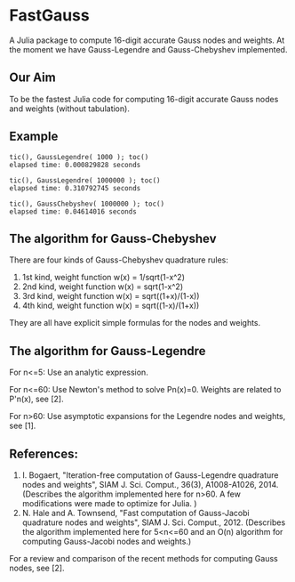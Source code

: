 FastGauss
=========
A Julia package to compute 16-digit accurate Gauss nodes and weights. At the moment we have Gauss-Legendre and Gauss-Chebyshev implemented. 

## Our Aim 
To be the fastest Julia code for computing 16-digit accurate Gauss nodes and weights (without tabulation).

## Example 
```
tic(), GaussLegendre( 1000 ); toc()
elapsed time: 0.000829828 seconds

tic(), GaussLegendre( 1000000 ); toc()
elapsed time: 0.310792745 seconds

tic(), GaussChebyshev( 1000000 ); toc() 
elapsed time: 0.04614016 seconds
```

## The algorithm for Gauss-Chebyshev
There are four kinds of Gauss-Chebyshev quadrature rules: 
1. 1st kind, weight function w(x) = 1/sqrt(1-x^2)
2. 2nd kind, weight function w(x) = sqrt(1-x^2) 
3. 3rd kind, weight function  w(x) = sqrt((1+x)/(1-x))
4. 4th kind, weight function  w(x) = sqrt((1-x)/(1+x)) 

They are all have explicit simple formulas for the nodes and weights. 
## The algorithm for Gauss-Legendre
 For n<=5: Use an analytic expression.
 
 For n<=60: Use Newton's method to solve Pn(x)=0. Weights are related to P'n(x), see [2].  
 
 For n>60: Use asymptotic expansions for the Legendre nodes and weights, see [1].  

## References:
1. I. Bogaert, "Iteration-free computation of Gauss-Legendre quadrature
       nodes and weights", SIAM J. Sci. Comput., 36(3), A1008-A1026, 2014.
       (Describes the algorithm implemented here for n>60. A few modifications were made 
         to optimize for Julia. )
2. N. Hale and A. Townsend, "Fast computation of Gauss-Jacobi quadrature 
       nodes and weights", SIAM J. Sci. Comput., 2012.
       (Describes the algorithm implemented here for 5<n<=60 and an O(n) algorithm for 
        computing Gauss-Jacobi nodes and weights.) 

For a review and comparison of the recent methods for computing Gauss nodes, see [2].  


